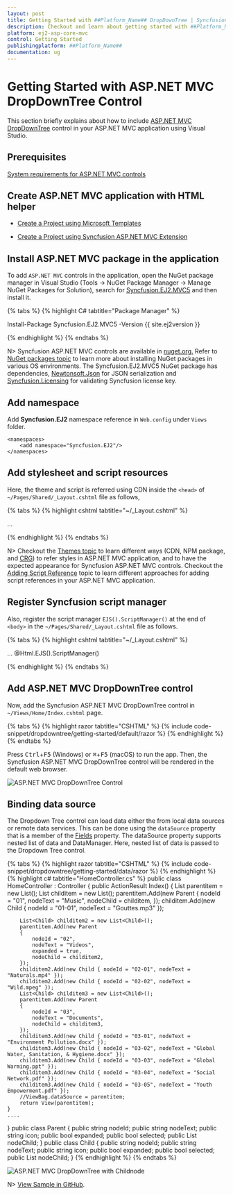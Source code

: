 ```yaml
---
layout: post
title: Getting Started with ##Platform_Name## DropDownTree | Syncfusion
description: Checkout and learn about getting started with ##Platform_Name## DropDownTree control of Syncfusion Essential JS 2 and more details.
platform: ej2-asp-core-mvc
control: Getting Started
publishingplatform: ##Platform_Name##
documentation: ug
---
```



# Getting Started with ASP.NET MVC DropDownTree Control

This section briefly explains about how to include [ASP.NET MVC DropDownTree](https://www.syncfusion.com/aspnet-mvc-ui-controls/dropdown-tree) control in your ASP.NET MVC application using Visual Studio.

## Prerequisites

[System requirements for ASP.NET MVC controls](https://ej2.syncfusion.com/aspnetmvc/documentation/system-requirements)

## Create ASP.NET MVC application with HTML helper

* [Create a Project using Microsoft Templates](https://learn.microsoft.com/en-us/aspnet/mvc/overview/getting-started/introduction/getting-started#create-your-first-app)

* [Create a Project using Syncfusion ASP.NET MVC Extension](https://ej2.syncfusion.com/aspnetmvc/documentation/getting-started/project-template)

## Install ASP.NET MVC package in the application

To add `ASP.NET MVC` controls in the application, open the NuGet package manager in Visual Studio (Tools → NuGet Package Manager → Manage NuGet Packages for Solution), search for [Syncfusion.EJ2.MVC5](https://www.nuget.org/packages/Syncfusion.EJ2.MVC5) and then install it.

{% tabs %}
{% highlight C# tabtitle="Package Manager" %}

Install-Package Syncfusion.EJ2.MVC5 -Version {{ site.ej2version }}

{% endhighlight %}
{% endtabs %}

N> Syncfusion ASP.NET MVC controls are available in [nuget.org.](https://www.nuget.org/packages?q=syncfusion.EJ2) Refer to [NuGet packages topic](https://ej2.syncfusion.com/aspnetmvc/documentation/nuget-packages) to learn more about installing NuGet packages in various OS environments. The Syncfusion.EJ2.MVC5 NuGet package has dependencies, [Newtonsoft.Json](https://www.nuget.org/packages/Newtonsoft.Json/) for JSON serialization and [Syncfusion.Licensing](https://www.nuget.org/packages/Syncfusion.Licensing/) for validating Syncfusion license key.

## Add namespace

Add **Syncfusion.EJ2** namespace reference in `Web.config` under `Views` folder.

```
<namespaces>
    <add namespace="Syncfusion.EJ2"/>
</namespaces>
```

## Add stylesheet and script resources

Here, the theme and script is referred using CDN inside the `<head>` of `~/Pages/Shared/_Layout.cshtml` file as follows,

{% tabs %}
{% highlight cshtml tabtitle="~/_Layout.cshtml" %}

<head>
    ...
    <!-- Syncfusion ASP.NET MVC controls styles -->
    <link rel="stylesheet" href="https://cdn.syncfusion.com/ej2/{{ site.ej2version }}/fluent.css" />
    <!-- Syncfusion ASP.NET MVC controls scripts -->
    <script src="https://cdn.syncfusion.com/ej2/{{ site.ej2version }}/dist/ej2.min.js"></script>
</head>

{% endhighlight %}
{% endtabs %}

N> Checkout the [Themes topic](https://ej2.syncfusion.com/aspnetmvc/documentation/appearance/theme) to learn different ways (CDN, NPM package, and [CRG](https://ej2.syncfusion.com/aspnetmvc/documentation/common/custom-resource-generator)) to refer styles in ASP.NET MVC application, and to have the expected appearance for Syncfusion ASP.NET MVC controls. Checkout the [Adding Script Reference](https://ej2.syncfusion.com/aspnetmvc/documentation/common/adding-script-references) topic to learn different approaches for adding script references in your ASP.NET MVC application.

## Register Syncfusion script manager

Also, register the script manager `EJS().ScriptManager()` at the end of `<body>` in the `~/Pages/Shared/_Layout.cshtml` file as follows.

{% tabs %}
{% highlight cshtml tabtitle="~/_Layout.cshtml" %}

<body>
...
    <!-- Syncfusion ASP.NET MVC Script Manager -->
    @Html.EJS().ScriptManager()
</body>

{% endhighlight %}
{% endtabs %}

## Add ASP.NET MVC DropDownTree control

Now, add the Syncfusion ASP.NET MVC DropDownTree control in `~/Views/Home/Index.cshtml` page.

{% tabs %}
{% highlight razor tabtitle="CSHTML" %}
{% include code-snippet/dropdowntree/getting-started/default/razor %}
{% endhighlight %}
{% endtabs %}

Press <kbd>Ctrl</kbd>+<kbd>F5</kbd> (Windows) or <kbd>⌘</kbd>+<kbd>F5</kbd> (macOS) to run the app. Then, the Syncfusion ASP.NET MVC DropDownTree control will be rendered in the default web browser.

![ASP.NET MVC DropDownTree Control](images/dropdowntree-control.png)

## Binding data source

The Dropdown Tree control can load data either the from local data sources or remote data services. This can be done using the `dataSource` property that is a member of the [Fields](https://help.syncfusion.com/cr/aspnetmvc-js2/Syncfusion.EJ2.DropDowns.DropDownTree.html#Syncfusion_EJ2_DropDowns_DropDownTree_Fields) property. The dataSource property supports nested list of data and DataManager. Here, nested list of data is passed to the Dropdown Tree control.

{% tabs %}
{% highlight razor tabtitle="CSHTML" %}
{% include code-snippet/dropdowntree/getting-started/data/razor %}
{% endhighlight %}
{% highlight c# tabtitle="HomeController.cs" %}
public class HomeController : Controller
{
    public ActionResult Index()
    {
        List<Parent> parentitem = new List<Parent>();
        List<Child> childitem = new List<Child>();
        parentitem.Add(new Parent
        {
            nodeId = "01",
            nodeText = "Music",
            nodeChild = childitem,
        });
        childitem.Add(new Child { nodeId = "01-01", nodeText = "Gouttes.mp3" });

        List<Child> childitem2 = new List<Child>();
        parentitem.Add(new Parent
        {
            nodeId = "02",
            nodeText = "Videos",
            expanded = true,
            nodeChild = childitem2,
        });
        childitem2.Add(new Child { nodeId = "02-01", nodeText = "Naturals.mp4" });
        childitem2.Add(new Child { nodeId = "02-02", nodeText = "Wild.mpeg" });
        List<Child> childitem3 = new List<Child>();
        parentitem.Add(new Parent
        {
            nodeId = "03",
            nodeText = "Documents",
            nodeChild = childitem3,
        });
        childitem3.Add(new Child { nodeId = "03-01", nodeText = "Environment Pollution.docx" });
        childitem3.Add(new Child { nodeId = "03-02", nodeText = "Global Water, Sanitation, & Hygiene.docx" });
        childitem3.Add(new Child { nodeId = "03-03", nodeText = "Global Warming.ppt" });
        childitem3.Add(new Child { nodeId = "03-04", nodeText = "Social Network.pdf" });
        childitem3.Add(new Child { nodeId = "03-05", nodeText = "Youth Empowerment.pdf" });
        //ViewBag.dataSource = parentitem;
        return View(parentitem);
    }
    ....
}
public class Parent
{
    public string nodeId;
    public string nodeText;
    public string icon;
    public bool expanded;
    public bool selected;
    public List<Child> nodeChild;
}
public class Child
{
    public string nodeId;
    public string nodeText;
    public string icon;
    public bool expanded;
    public bool selected;
    public List<Child> nodeChild;
}
{% endhighlight %}
{% endtabs %}

![ASP.NET MVC DropDownTree with Childnode](images/getting-started.PNG)

N> [View Sample in GitHub](https://github.com/SyncfusionExamples/ASP-NET-MVC-Getting-Started-Examples/tree/main/DropDownTree/ASP.NET%20MVC%20Razor%20Examples).